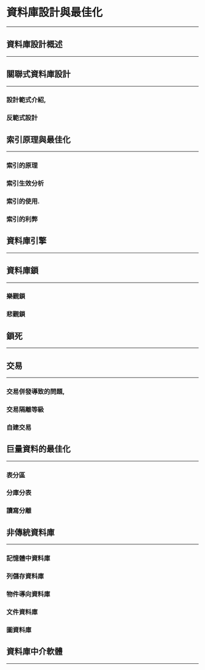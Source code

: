 # 資料庫設計與最佳化
---

## 資料庫設計概述
---

## 關聯式資料庫設計
---
### 設計範式介紹,

### 反範式設計


## 索引原理與最佳化
---
### 索引的原理

### 索引生效分析

### 索引的使用.

### 索引的利弊

## 資料庫引擎
---

## 資料庫鎖
---
### 樂觀鎖

### 悲觀鎖


## 鎖死
---

## 交易
---
### 交易併發導致的問題,
### 交易隔離等級
### 自建交易

## 巨量資料的最佳化
---
### 表分區
### 分庫分表
### 讀寫分離

## 非傳統資料庫
---
### 記憶體中資料庫
### 列儲存資料庫
### 物件導向資料庫
### 文件資料庫
### 圖資料庫

## 資料庫中介軟體
---
